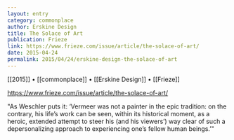 ```yaml
---
layout: entry
category: commonplace
author: Erskine Design
title: The Solace of Art
publication: Frieze
link: https://www.frieze.com/issue/article/the-solace-of-art/
date: 2015-04-24
permalink: 2015/04/24/erskine-design-the-solace-of-art
---
```


[[2015]] • [[commonplace]] • [[Erskine Design]] • [[Frieze]]

https://www.frieze.com/issue/article/the-solace-of-art/

"As Weschler puts it: ‘Vermeer was not a painter in the epic tradition: on the contrary, his life’s work can be seen, within its historical moment, as a heroic, extended attempt to steer his (and his viewers’) way clear of such a depersonalizing approach to experiencing one’s fellow human beings.’"
